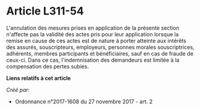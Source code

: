 # Article L311-54

L'annulation des mesures prises en application de la présente section n'affecte pas la validité des actes pris pour leur
application lorsque la remise en cause de ces actes est de nature à porter atteinte aux intérêts des assurés, souscripteurs,
employeurs, personnes morales souscriptrices, adhérents, membres participants et bénéficiaires, sauf en cas de fraude de
ceux-ci. Dans ce cas, l'indemnisation des demandeurs est limitée à la compensation des pertes subies.

**Liens relatifs à cet article**

_Créé par_:

  - Ordonnance n°2017-1608 du 27 novembre 2017 - art. 2
